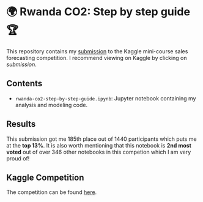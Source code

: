 # 🌍 Rwanda CO2: Step by step guide 🏆

This repository contains my [submission](https://www.kaggle.com/code/kacperrabczewski/rwanda-co2-step-by-step-guide) to the Kaggle mini-course sales forecasting competition. I recommend viewing on Kaggle by clicking on *submission*.

## Contents

- `rwanda-co2-step-by-step-guide.ipynb`: Jupyter notebook containing my analysis and modeling code.

## Results

This submission got me 185th place out of 1440 participants which puts me at the **top 13%**. It is also worth mentioning that this notebook is **2nd most voted** out of over 346 other notebooks in this competion which I am very proud of!

## Kaggle Competition

The competition can be found [here](https://www.kaggle.com/competitions/playground-series-s3e20).
